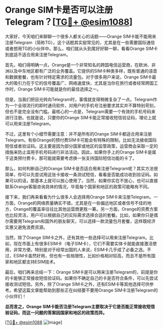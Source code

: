 # Orange SIM卡是否可以注册Telegram？[[TG💪+ @esim1088](https://t.me/s/esim1088)]

大家好，今天咱们来聊聊一个很多人都关心的话题——Orange SIM卡能不能用来注册Telegram（简称TG）。这个话题其实挺常见的，尤其是在一些需要国际通信或者想用TG的小伙伴中。那么，咱们就从头到尾好好聊一聊，看看Orange SIM卡到底适不适合用来注册Telegram。

首先，咱们得明确一点，Orange是一个非常知名的跨国电信运营商，在欧洲、非洲以及中东地区都有广泛的业务覆盖。它提供的SIM卡种类多样，既有普通的语音和数据套餐，也有针对特定需求的流量包。对于很多用户来说，Orange SIM卡最大的吸引力在于它的信号覆盖广、网络速度快，尤其是当你在旅行或者经常跨国工作时，Orange SIM卡可能就是你的最佳选择之一。

但是，当我们把目光转向Telegram时，事情就变得稍微复杂了一点。Telegram作为一个全球流行的即时通讯软件，对用户的手机号注册要求其实并不算特别苛刻，但也不是完全没有门槛。最核心的一点是，Telegram需要一个有效的手机号码来进行注册。也就是说，只要你的Orange SIM卡能正常接收短信验证码，理论上就可以用来注册Telegram。

不过，这里有个小细节需要注意：并不是所有的Orange SIM卡都适合用来注册Telegram。有些Orange的预付费SIM卡可能会有特殊的限制，比如无法接收国际短信或者验证码。这主要是因为部分国家或地区的监管政策，运营商会采取一定的措施来防止滥用手机号码进行非法活动。因此，如果你手上的Orange SIM卡是属于这类预付费卡，那可能就需要考虑换一张支持国际短信功能的卡了。

那么，如何判断自己的Orange SIM卡是否适合用来注册Telegram呢？其实方法很简单，你可以先尝试用这张卡接收一条测试短信，看看是否能成功收到验证码。如果可以的话，那基本上就可以放心使用了。当然，如果你实在不放心，也可以直接联系Orange客服咨询具体的情况，毕竟每个国家和地区的政策可能略有不同。

接下来，我们再来看看为什么很多人会选择用Orange SIM卡来注册Telegram。一方面，Orange的网络质量确实不错，尤其是在一些偏远地区或者信号不佳的地方，Orange的覆盖率往往比其他运营商更胜一筹。另一方面，Orange的资费方案也比较灵活，用户可以根据自己的实际需求选择合适的套餐。比如，如果你只是偶尔需要用Telegram和国外的朋友聊天，可以选择一款流量包月套餐，这样既经济实惠又避免浪费资源。

当然，除了Orange SIM卡之外，还有其他一些选择可以用来注册Telegram。比如，现在市面上有很多ESIM卡（电子SIM卡），它们不需要实体卡就能直接激活使用，非常方便。特别是对于经常出国的人来说，ESIM卡几乎成了必备之选。不过，ESIM卡虽然好用，但也有一些局限性，比如价格相对较高，而且不是所有国家和地区都支持ESIM技术。

最后，咱们再来总结一下：Orange SIM卡是可以用来注册Telegram的，前提是你的卡能够正常接收短信验证码。如果你不确定自己的卡是否符合条件，可以先尝试接收测试短信。另外，除了Orange SIM卡之外，还有ESIM卡等其他选择可供参考。希望这篇文章能帮助到那些正在纠结要不要用Orange SIM卡注册Telegram的小伙伴们！

**总而言之，Orange SIM卡能否注册Telegram主要取决于它是否能正常接收短信验证码，而这一问题的答案因国家和地区的政策而异。**

[[TG💪+ @esim1088](https://t.me/s/esim1088) ![Image](https://i.postimg.cc/4NQfJmqS/Snipaste-2025-05-13-00-14-12.png)]